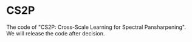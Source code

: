 # CS2P
The code of "CS2P: Cross-Scale Learning for Spectral Pansharpening".  
We will release the code after decision.
